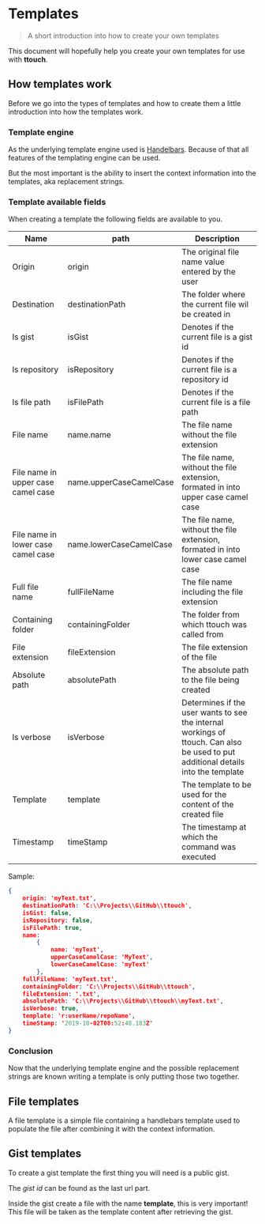 # Templates

> A short introduction into how to create your own templates

This document will hopefully help you create your own templates for use with __ttouch__. 

## How templates work

Before we go into the types of templates and how to create them a little introduction into how the templates work.

### Template engine

As the underlying template engine used is [Handelbars](https://handlebarsjs.com/). Because of that all features of the templating engine can be used. 

But the most important is the ability to insert the context information into the templates, aka replacement strings.

### Template available fields

When creating a template the following fields are available to you.

| Name | path | Description |
|---|---|---|
| Origin | origin | The original file name value entered by the user |
| Destination | destinationPath | The folder where the current file wil be created in |
| Is gist | isGist | Denotes if the current file is a gist id |
| Is repository | isRepository | Denotes if the current file is a repository id |
| Is file path | isFilePath | Denotes if the current file is a file path |
| File name | name.name | The file name without the file extension |
| File name in upper case camel case | name.upperCaseCamelCase | The file name, without the file extension, formated in into upper case camel case |
| File name in lower case camel case | name.lowerCaseCamelCase | The file name, without the file extension, formated in into lower case camel case |
| Full file name | fullFileName | The file name including the file extension |
| Containing folder | containingFolder | The folder from which ttouch was called from |
| File extension | fileExtension | The file extension of the file |
| Absolute path | absolutePath | The absolute path to the file being created |
| Is verbose | isVerbose | Determines if the user wants to see the internal workings of ttouch. Can also be used to put additional details into the template |
| Template | template | The template to be used for the content of the created file |
| Timestamp | timeStamp | The timestamp at which the command was executed |

Sample:

```json
{
    origin: 'myText.txt',
    destinationPath: 'C:\\Projects\\GitHub\\ttouch',
    isGist: false,
    isRepository: false,
    isFilePath: true,
    name:
        { 
            name: 'myText',
            upperCaseCamelCase: 'MyText',
            lowerCaseCamelCase: 'myText' 
        },
    fullFileName: 'myText.txt',
    containingFolder: 'C:\\Projects\\GitHub\\ttouch',
    fileExtension: '.txt',
    absolutePath: 'C:\\Projects\\GitHub\\ttouch\\myText.txt',
    isVerbose: true,
    template: 'r:userName/repoName',
    timeStamp: '2019-10-02T08:52:48.183Z'
}
```

### Conclusion

Now that the underlying template engine and the possible replacement strings are known writing a template is only putting those two together.

## File templates

A file template is a simple file containing a handlebars template used to populate the file after combining it with the context information.

## Gist templates

To create a gist template the first thing you will need is a public gist.

The _gist id_ can be found as the last url part. 

Inside the gist create a file with the name __template__, this is very important! This file will be taken as the template content after retrieving the gist.

